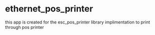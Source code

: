 # ethernet_pos_printer
this app is created for the esc_pos_printer library implimentation to print through pos printer
